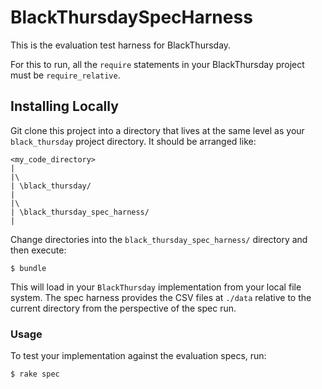 # BlackThursdaySpecHarness

This is the evaluation test harness for BlackThursday.

For this to run, all the `require` statements in your BlackThursday project must be `require_relative`.

## Installing Locally

Git clone this project into a directory that lives at the same level as your `black_thursday` project directory. It should be arranged like:

    <my_code_directory>
    |
    |\
    | \black_thursday/
    |
    |\
    | \black_thursday_spec_harness/
    |

Change directories into the `black_thursday_spec_harness/` directory and then execute:

    $ bundle

This will load in your `BlackThursday` implementation from your local file system. The spec harness provides the CSV files at `./data` relative to the current directory from the perspective of the spec run.

### Usage

To test your implementation against the evaluation specs, run:

    $ rake spec

